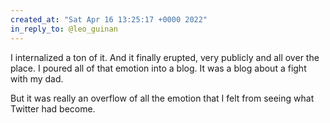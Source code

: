 ```yaml
---
created_at: "Sat Apr 16 13:25:17 +0000 2022"
in_reply_to: @leo_guinan
---
```


I internalized a ton of it. And it finally erupted, very publicly and all over the place. I poured all of that emotion into a blog. It was a blog about a fight with my dad.

But it was really an overflow of all the emotion that I felt from seeing what Twitter had become.